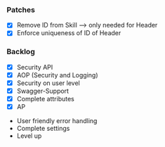 ### Patches 
- [x] Remove ID from Skill --> only needed for Header
- [x] Enforce uniqueness of ID of Header

### Backlog
- [x] Security API
- [x] AOP (Security and Logging)
- [x] Security on user level
- [x] Swagger-Support
- [x] Complete attributes
- [x] AP
- User friendly error handling
- Complete settings 
- Level up

